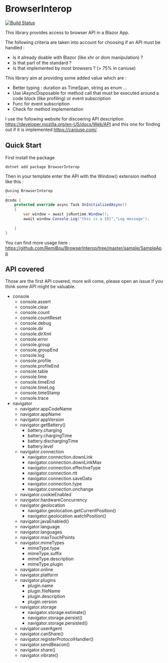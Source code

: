 # BrowserInterop

[![Build Status](https://dev.azure.com/remibou/toss/_apis/build/status/RemiBou.BrowserInterop?branchName=master)](https://dev.azure.com/remibou/toss/_build/latest?definitionId=9&branchName=master)

This library provides access to browser API in a Blazor App. 

The following criteria are taken into account for choosing if an API must be handled :
- Is it already doable with Blazor (like xhr or dom manipulation) ?
- Is that part of the standard ?
- Is that implemented by most browsers ? (> 75% in caniuse)

This library aim at providing some added value which are :
- Better typing : duration as TimeSpan, string as enum ...
- Use IAsyncDisposable for method call that must be executed around a code block (like profiling) or event subscription
- Func for event subscription
- Check for method implementation

I use the following website for discoering API description https://developer.mozilla.org/en-US/docs/Web/API and this one for finding out if it is implemented  https://caniuse.com/.

## Quick Start

First install the package 

```
dotnet add package BrowserInterop
```

Then in your template enter the API with the Window() extension method like this :

```c#
@using BrowserInterop
...
@code {
    protected override async Task OnInitializedAsync()
    {
        var window = await jsRuntime.Window();
        await window.Console.Log("this is a {0}","Log message");
      
    }
}
```

You can find more usage here : https://github.com/RemiBou/BrowserInterop/tree/master/sample/SampleApp

## API covered
Those are the first API covered, more will come, please open an issue if you think some API might be valuable.

- console
    - console.assert
    - console.clear
    - console.count
    - console.countReset
    - console.debug
    - console.dir
    - console.dirXml
    - console.error
    - console.group
    - console.groupEnd
    - console.log
    - console.profile
    - console.profileEnd
    - console.table
    - console.time
    - console.timeEnd
    - console.timeLog
    - console.timeStamp
    - console.trace
- navigator
    - navigator.appCodeName
    - navigator.appName
    - navigator.appVersion
    - navigator.getBattery()
        - battery.charging
        - battery.chargingTime
        - battery.dischargingTime
        - battery.level
    - navigator.connection
        - navigator.connection.downLink
        - navigator.connection.downLinkMax
        - navigator.connection.effectiveType
        - navigator.connection.rtt
        - navigator.connection.saveData
        - navigator.connection.type
        - navigator.connection.onchange
    - navigator.cookieEnabled
    - navigator.hardwareConcurrency
    - navigator.geolocation
        - navigator.geolocation.getCurrentPosition()
        - navigator.geolocation.watchPosition()
    - navigator.javaEnabled()
    - navigator.language
    - navigator.languages
    - navigator.maxTouchPoints
    - navigator.mimeTypes
        - mimeType.type
        - mimeType.suffix
        - mimeType.description
        - mimeType.plugin
    - navigator.online
    - navigator.platform
    - navigator.plugins
        - plugin.name
        - plugin.fileName
        - plugin.description
        - plugin.version
    - navigator.storage
        - navigator.storage.estimate()
        - navigator.storage.persist()
        - navigator.storage.persisted()
    - navigator.userAgent
    - navigator.canShare()
    - navigator.registerProtocolHandler()
    - navigator.sendBeacon()
    - navigator.share()
    - navigator.vibrate()

    





